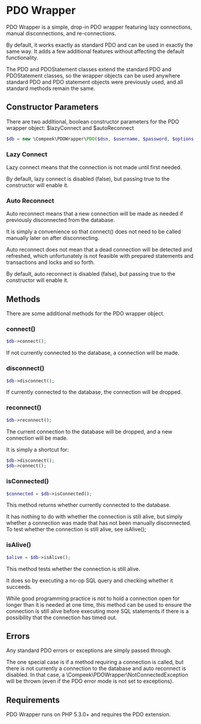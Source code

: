 PDO Wrapper
===========

PDO Wrapper is a simple, drop-in PDO wrapper featuring lazy connections, manual disconnections, and re-connections.

By default, it works exactly as standard PDO and can be used in exactly the same way. It adds a few additional features
without affecting the default functionality.

The PDO and PDOStatement classes extend the standard PDO and PDOStatement classes, so the wrapper objects can be used
anywhere standard PDO and PDO statement objects were previously used, and all standard methods remain the same.

## Constructor Parameters

There are two additional, boolean constructor parameters for the PDO wrapper object: $lazyConnect and $autoReconnect

```php
$db = new \Compeek\PDOWrapper\PDO($dsn, $username, $password, $options, $lazyConnect, $autReconnect);
```

### Lazy Connect

Lazy connect means that the connection is not made until first needed.

By default, lazy connect is disabled (false), but passing true to the constructor will enable it.

### Auto Reconnect

Auto reconnect means that a new connection will be made as needed if previously disconnected from the database.

It is simply a convenience so that connect() does not need to be called manually later on after disconnecting.

Auto reconnect does not mean that a dead connection will be detected and refreshed, which unfortunately is not feasible
with prepared statements and transactions and locks and so forth.

By default, auto reconnect is disabled (false), but passing true to the constructor will enable it.

## Methods

There are some additional methods for the PDO wrapper object.

### connect()

```php
$db->connect();
```

If not currently connected to the database, a connection will be made.

### disconnect()

```php
$db->disconnect();
```

If currently connected to the database, the connection will be dropped.

### reconnect()

```php
$db->reconnect();
```

The current connection to the database will be dropped, and a new connection will be made.

It is simply a shortcut for:

```php
$db->disconnect();
$db->connect();
```

### isConnected()

```php
$connected = $db->isConnected();
```

This method returns whether currently connected to the database.

It has nothing to do with whether the connection is still alive, but simply whether a connection was made that has not
been manually disconnected. To test whether the connection is still alive, see isAlive();

### isAlive()

```php
$alive = $db->isAlive();
```

This method tests whether the connection is still alive.

It does so by executing a no-op SQL query and checking whether it succeeds.

While good programming practice is not to hold a connection open for longer than it is needed at one time, this method
can be used to ensure the connection is still alive before executing more SQL statements if there is a possibility that
the connection has timed out.

## Errors

Any standard PDO errors or exceptions are simply passed through.

The one special case is if a method requiring a connection is called, but there is not currently a connection to the
database and auto reconnect is disabled. In that case, a \Compeek\PDOWrapper\NotConnectedException will be thrown (even
if the PDO error mode is not set to exceptions).

## Requirements

PDO Wrapper runs on PHP 5.3.0+ and requires the PDO extension.
